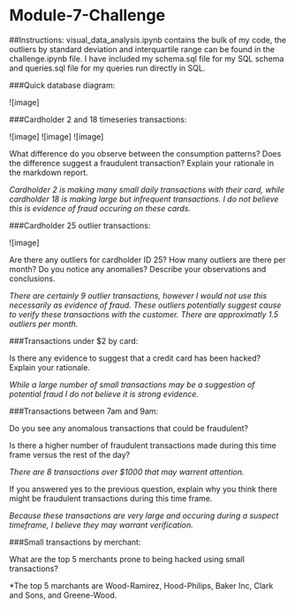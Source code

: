 # Module-7-Challenge

##Instructions: visual_data_analysis.ipynb contains the bulk of my code, the outliers by standard deviation and interquartile range can be found in the challenge.ipynb file. I have included my schema.sql file for my SQL schema and queries.sql file for my queries run directly in SQL.

###Quick database diagram:

![image]

###Cardholder 2 and 18 timeseries transactions:

![image]
![image]
![image]

What difference do you observe between the consumption patterns? Does the difference suggest a fraudulent transaction? Explain your rationale in the markdown report.

*Cardholder 2 is making many small daily transactions with their card, while cardholder 18 is making large but infrequent transactions. I do not believe this is evidence of fraud occuring on these cards.*

###Cardholder 25 outlier transactions:

![image]

Are there any outliers for cardholder ID 25? How many outliers are there per month? Do you notice any anomalies? Describe your observations and conclusions.

*There are certainly 9 outlier transactions, however I would not use this necessarily as evidence of fraud. These outliers potentially suggest cause to verify these transactions with the customer. There are approximatly 1.5 outliers per month.*

###Transactions under $2 by card:

Is there any evidence to suggest that a credit card has been hacked? Explain your rationale.

*While a large number of small transactions may be a suggestion of potential fraud I do not believe it is strong evidence.*

###Transactions between 7am and 9am:

Do you see any anomalous transactions that could be fraudulent?

Is there a higher number of fraudulent transactions made during this time frame versus the rest of the day?

*There are 8 transactions over $1000 that may warrent attention.*

If you answered yes to the previous question, explain why you think there might be fraudulent transactions during this time frame.

*Because these transactions are very large and occuring during a suspect timeframe, I believe they may warrant verification.*

###Small transactions by merchant:

What are the top 5 merchants prone to being hacked using small transactions?

*The top 5 marchants are Wood-Ramirez, Hood-Philips, Baker Inc, Clark and Sons, and Greene-Wood.

